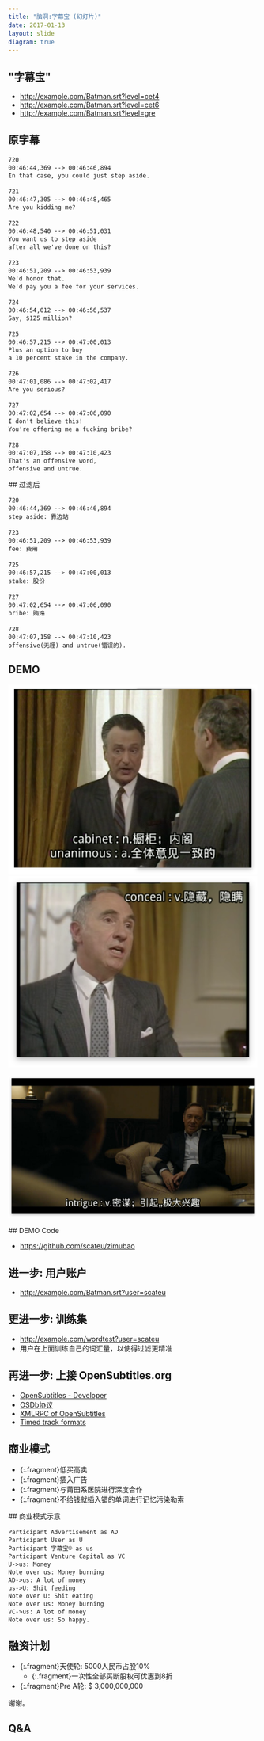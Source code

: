 ```yaml
---
title: "脑洞:字幕宝 (幻灯片)"
date: 2017-01-13
layout: slide
diagram: true
---
```

<section markdown="1">

# "字幕宝"

</section> <section markdown="1">

 - http://example.com/Batman.srt?level=cet4
 - http://example.com/Batman.srt?level=cet6
 - http://example.com/Batman.srt?level=gre

</section> <section markdown="1">

## 原字幕
```text
720
00:46:44,369 --> 00:46:46,894
In that case, you could just step aside.

721
00:46:47,305 --> 00:46:48,465
Are you kidding me?

722
00:46:48,540 --> 00:46:51,031
You want us to step aside
after all we've done on this?

723
00:46:51,209 --> 00:46:53,939
We'd honor that.
We'd pay you a fee for your services.

724
00:46:54,012 --> 00:46:56,537
Say, $125 million?

725
00:46:57,215 --> 00:47:00,013
Plus an option to buy
a 10 percent stake in the company.

726
00:47:01,086 --> 00:47:02,417
Are you serious?

727
00:47:02,654 --> 00:47:06,090
I don't believe this!
You're offering me a fucking bribe?

728
00:47:07,158 --> 00:47:10,423
That's an offensive word,
offensive and untrue.
```
</section> <section markdown="1">
## 过滤后

```text
720
00:46:44,369 --> 00:46:46,894
step aside: 靠边站

723
00:46:51,209 --> 00:46:53,939
fee: 费用

725
00:46:57,215 --> 00:47:00,013
stake: 股份

727
00:47:02,654 --> 00:47:06,090
bribe: 贿赂

728
00:47:07,158 --> 00:47:10,423
offensive(无理) and untrue(错误的).
```

</section> <section markdown="1">

## DEMO

![DEMO: Yes Prime Minister](https://github.com/scateu/zimubao/raw/master/snapshots/Yes.Prime.Minister.S02E08.png) ![DEMO: Yes Prime Minister](https://github.com/scateu/zimubao/raw/master/snapshots/Yes.Prime.Minister.S02E08-2.png) 

</section> <section markdown="1">

![DEMO](https://github.com/scateu/zimubao/raw/master/snapshots/House.of.Cards.S01E01.jpg)
</section> <section markdown="1">
## DEMO Code

 - <https://github.com/scateu/zimubao>

</section> <section markdown="1">

## 进一步: 用户账户

 - http://example.com/Batman.srt?user=scateu

</section> <section markdown="1">

## 更进一步: 训练集

 - http://example.com/wordtest?user=scateu
 - 用户在上面训练自己的词汇量，以使得过滤更精准


</section> <section markdown="1">

## 再进一步: 上接 OpenSubtitles.org

 - [OpenSubtitles - Developer](http://trac.opensubtitles.org/projects/opensubtitles)
 - [OSDb协议](http://trac.opensubtitles.org/projects/opensubtitles/wiki/OSDb)
 - [XMLRPC of OpenSubtitles](http://trac.opensubtitles.org/projects/opensubtitles/wiki/XMLRPC)
 - [Timed track formats](https://wiki.whatwg.org/wiki/Timed_track_formats)

</section> <section markdown="1">

## 商业模式

 - {:.fragment}低买高卖
 - {:.fragment}插入广告
 - {:.fragment}与莆田系医院进行深度合作
 - {:.fragment}不给钱就插入错的单词进行记忆污染勒索

</section> <section markdown="1">
## 商业模式示意

```sequence
Participant Advertisement as AD
Participant User as U
Participant 字幕宝® as us
Participant Venture Capital as VC
U->us: Money
Note over us: Money burning
AD->us: A lot of money
us->U: Shit feeding
Note over U: Shit eating
Note over us: Money burning
VC->us: A lot of money
Note over us: So happy.
```

</section> <section markdown="1">

## 融资计划

 - {:.fragment}天使轮: 5000人民币占股10%
   - {:.fragment}一次性全部买断股权可优惠到8折
 - {:.fragment}Pre A轮: \$ 3,000,000,000

</section> <section markdown="1">

谢谢。

</section> <section markdown="1">

## Q&A

</section> 

